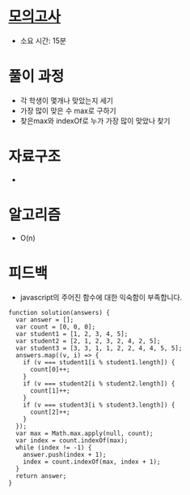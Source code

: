 # [모의고사](https://programmers.co.kr/learn/courses/30/lessons/42840)

- 소요 시간: 15분

# 풀이 과정

- 각 학생이 몇개나 맞았는지 세기
- 가장 많이 맞은 수 max로 구하기
- 찾은max와 indexOf로 누가 가장 많이 맞았나 찾기

# 자료구조

-

# 알고리즘

- O(n)

# 피드백

- javascript의 주어진 함수에 대한 익숙함이 부족합니다.

```
function solution(answers) {
  var answer = [];
  var count = [0, 0, 0];
  var student1 = [1, 2, 3, 4, 5];
  var student2 = [2, 1, 2, 3, 2, 4, 2, 5];
  var student3 = [3, 3, 1, 1, 2, 2, 4, 4, 5, 5];
  answers.map((v, i) => {
    if (v === student1[i % student1.length]) {
      count[0]++;
    }
    if (v === student2[i % student2.length]) {
      count[1]++;
    }
    if (v === student3[i % student3.length]) {
      count[2]++;
    }
  });
  var max = Math.max.apply(null, count);
  var index = count.indexOf(max);
  while (index != -1) {
    answer.push(index + 1);
    index = count.indexOf(max, index + 1);
  }
  return answer;
}
```
